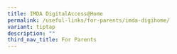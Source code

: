 ```yaml
---
title: IMDA DigitalAccess@Home
permalink: /useful-links/for-parents/imda-digihome/
variant: tiptap
description: ""
third_nav_title: For Parents
---
```

